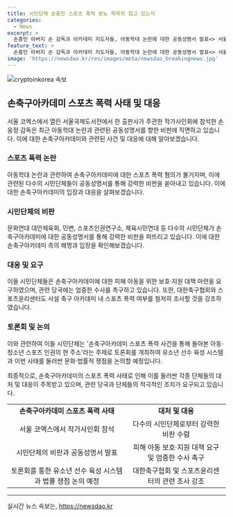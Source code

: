 ```yaml
---
title: 시민단체 손흥민 스포츠 폭력 분노 묵묵히 참고 있는지
categories:
  - News
excerpt: >
  손흥민 아버지 손 감독과 아카데미 지도자들, 아동학대 논란에 대한 공동성명서 발표<> 서울 국제도서전에서 출판사 주관 작가사인회 참석 중인 손웅정 손축구아카데미 감독. 스포츠 시민단체들이 손흥민 신화에 가려진 채 스포츠 폭력 참고하는 지 동의하지 않겠다고 비판했다. 손 아카데미는 아동학대 논란에 대해 해명했지만, 단체들은 사회적 합의로 스포츠계 폭력 종식을 요구하며 법률적 조치와 철저한 조사를 촉구했다.
feature_text: >
  손흥민 아버지 손 감독과 아카데미 지도자들, 아동학대 논란에 대한 공동성명서 발표<> 서울 국제도서전에서 출판사 주관 작가사인회 참석 중인 손웅정 손축구아카데미 감독. 스포츠 시민단체들이 손흥민 신화에 가려진 채 스포츠 폭력 참고하는 지 동의하지 않겠다고 비판했다. 손 아카데미는 아동학대 논란에 대해 해명했지만, 단체들은 사회적 합의로 스포츠계 폭력 종식을 요구하며 법률적 조치와 철저한 조사를 촉구했다.
image: 'https://newsdao.kr/res/images/meta/newsdao_breakingnews.jpg'
---
```


<p><img src="https://newsdao.kr/res/images/meta/newsdao_breakingnews.jpg" alt="cryptoinkorea 속보" /></p>

<h2 data-ke-size="size26">손축구아카데미 스포츠 폭력 사태 및 대응</h2>

<p data-ke-size="size16">서울 코엑스에서 열린 서울국제도서전에서 한 출판사가 주관한 작가사인회에 참석한 손웅정 감독은 최근 아동학대 논란과 관련된 공동성명서를 향한 비판에 직면하고 있습니다. 이에 대한 손축구아카데미와 관련된 사건 및 대응에 대해 알아보겠습니다.</p>

<h3>스포츠 폭력 논란</h3>

<p data-ke-size="size16">아동학대 논란과 관련하여 손축구아카데미에 대한 스포츠 폭력 혐의가 불거지며, 이에 관련된 다수의 시민단체들이 공동성명서를 통해 강력한 비판을 쏟아내고 있습니다. 이에 대한 손축구아카데미의 입장과 대응을 살펴보겠습니다.</p>

<h3>시민단체의 비판</h3>

<p data-ke-size="size16">문화연대 대안체육회, 민변, 스포츠인권연구소, 체육시민연대 등 다수의 시민단체가 손 축구아카데미에 대한 공동성명서를 통해 강력한 비판을 퍼뜨리고 있습니다. 이에 대한 손축구아카데미 측의 해명과 입장을 확인해보겠습니다.</p>

<h3>대응 및 요구</h3>

<p data-ke-size="size16">이들 시민단체들은 손축구아카데미에 대한 피해 아동을 위한 보호·지원 대책 마련을 요구하였으며, 관련 당국에는 엄중한 수사를 촉구하고 있습니다. 또한, 대한축구협회와 스포츠윤리센터도 사설 축구 아카데미 내 스포츠 폭력 여부를 철저히 조사할 것을 강조하였습니다.</p>

<h3>토론회 및 논의</h3>

<p data-ke-size="size16">이와 관련하여 이들 시민단체는 '손축구아카데미 스포츠 폭력 사건을 통해 돌아본 아동·청소년 스포츠 인권의 현 주소'라는 주제로 토론회를 개최하여 유소년 선수 육성 시스템과 이번 사태를 둘러싼 문화·법률적 쟁점을 논의할 예정입니다.</p>

<p data-ke-size="size16">최종적으로, 손축구아카데미의 스포츠 폭력 사태로 인해 이를 둘러싼 각종 단체들의 대처 및 대응이 주목받고 있으며, 관련 당국과 단체들의 적극적인 조치가 요구되고 있습니다.</p>

<table>
  <tr>
    <td style="text-align: center; height: 17px;"><b>손축구아카데미 스포츠 폭력 사태</b></td>
    <td style="text-align: center; height: 17px;"><b>대처 및 대응</b></td>
  </tr>
  <tr>
    <td style="text-align: center; height: 17px;">서울 코엑스에서 작가사인회 참석</td>
    <td style="text-align: center; height: 17px;">다수의 시민단체로부터 강력한 비판 수렴</td>
  </tr>
  <tr>
    <td style="text-align: center; height: 17px;">시민단체의 비판과 공동성명서 발표</td>
    <td style="text-align: center; height: 17px;">피해 아동 보호·지원 대책 요구 및 엄중한 수사 촉구</td>
  </tr>
  <tr>
    <td style="text-align: center; height: 17px;">토론회를 통한 유소년 선수 육성 시스템과 법률 쟁점 논의 예정</td>
    <td style="text-align: center; height: 17px;">대한축구협회 및 스포츠윤리센터의 관련 조사 강조</td>
  </tr>
</table>

<hr>
실시간 뉴스 속보는, <a href="https://newsdao.kr" rel="dofollow">https://newsdao.kr</a>


